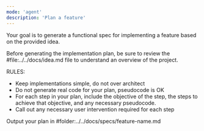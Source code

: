 ```yaml
---
mode: 'agent'
description: 'Plan a feature'
---
```


Your goal is to generate a functional spec for implementing a feature based on the provided idea.

Before generating the implementation plan, be sure to review the #file:../../docs/idea.md file to understand an overview of the project.

RULES:
- Keep implementations simple, do not over architect
- Do not generate real code for your plan, pseudocode is OK
- For each step in your plan, include the objective of the step, the steps to achieve that objective, and any necessary pseudocode.
- Call out any necessary user intervention required for each step

Output your plan in #folder:../../docs/specs/feature-name.md
